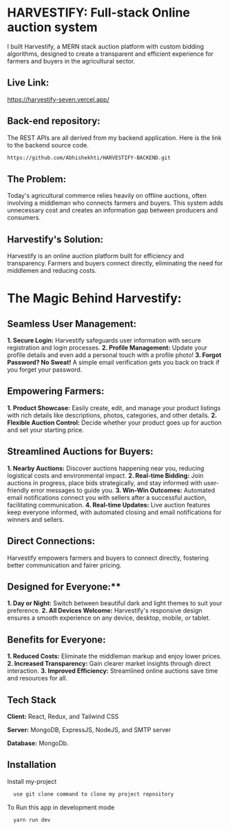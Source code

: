 # HARVESTIFY: Full-stack Online auction system
I built Harvestify, a MERN stack auction platform with custom bidding algorithms, designed to create a transparent and efficient experience for farmers and buyers in the agricultural sector.

## Live Link:
https://harvestify-seven.vercel.app/


## Back-end repository:
The REST APIs are all derived from my backend application. Here is the link to the backend source code.
```bash
https://github.com/Abhishekhti/HARVESTIFY-BACKEND.git
```

## The Problem:
Today's agricultural commerce relies heavily on offline auctions, often involving a middleman who connects farmers and buyers. This system adds unnecessary cost and creates an information gap between producers and consumers.

## Harvestify's Solution:
Harvestify is an online auction platform built for efficiency and transparency. Farmers and buyers connect directly, eliminating the need for middlemen and reducing costs.



# The Magic Behind Harvestify:

## Seamless User Management:
**1. Secure Login:** Harvestify safeguards user information with secure registration and login processes.
**2. Profile Management:** Update your profile details and even add a personal touch with a profile photo!
**3. Forgot Password? No Sweat!** A simple email verification gets you back on track if you forget your password.

## Empowering Farmers:
**1. Product Showcase:** Easily create, edit, and manage your product listings with rich details like descriptions, photos, categories, and other details.
**2. Flexible Auction Control:** Decide whether your product goes up for auction and set your starting price.

## Streamlined Auctions for Buyers:
**1. Nearby Auctions:** Discover auctions happening near you, reducing logistical costs and environmental impact.
**2. Real-time Bidding:** Join auctions in progress, place bids strategically, and stay informed with user-friendly error messages to guide you.
**3. Win-Win Outcomes:** Automated email notifications connect you with sellers after a successful auction, facilitating communication.
**4. Real-time Updates:** Live auction features keep everyone informed, with automated closing and email notifications for winners and sellers.

## Direct Connections: 
Harvestify empowers farmers and buyers to connect directly, fostering better communication and fairer pricing.

## Designed for Everyone:**
**1. Day or Night:** Switch between beautiful dark and light themes to suit your preference.
**2. All Devices Welcome:** Harvestify's responsive design ensures a smooth experience on any device, desktop, mobile, or tablet.

## Benefits for Everyone:
**1. Reduced Costs:** Eliminate the middleman markup and enjoy lower prices.
**2. Increased Transparency:** Gain clearer market insights through direct interaction.
**3. Improved Efficiency:** Streamlined online auctions save time and resources for all.

## Tech Stack

**Client:** React, Redux, and Tailwind CSS

**Server:** MongoDB, ExpressJS, NodeJS, and SMTP server

**Database:** MongoDb.


## Installation

Install my-project 

```bash
  use git clone command to clone my project repository
```

To Run this app in development mode
```bash
  yarn run dev
```






